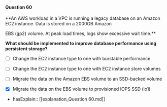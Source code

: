 #### Question  60


**An AWS workload in a VPC is running a legacy database on an Amazon EC2 instance. Data is stored on a 2000GB Amazon

EBS (gp2) volume. At peak load times, logs show excessive wait time.**


**What should be implemented to improve database performance using persistent storage?**


- [ ] Change the EC2 instance type to one with burstable performance


- [ ] Change the EC2 instance type to one with EC2 instance store volumes


- [ ] Migrate the data on the Amazon EBS volume to an SSD-backed volume


- [x] Migrate the data on the EBS volume to provisioned IOPS SSD (io1)



- hasExplain:: [[explanation_Question  60.md]]